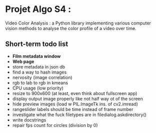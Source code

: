 # Projet Algo S4 :
Video Color Analysis : a Python library implementing various computer vision methods to analyse the color profile of a video over time.

## Short-term todo list
-  **Film metadata window**
-  **Web page**
-  store metadata in json db
-  find a way to hash images
-  nervosity (image correlation)
-  rgb to lab to rgb in kmeans
-  CPU usage (low priority)
-  resize to 900x600 (at least, even think about fullscreen app)
-  display output image properly like not half way ot of the screen
-  hide preview images (load w PIL.ImageTk ins. of cv2.imread)
-  rangeslider labels should be time instead of frame number
-  investigate what the fuck filetypes are in filedialog.askdirectory()
-  write docstrings
-  repair fps count for circles (division by 0)